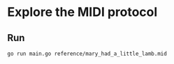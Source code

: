 # Explore the MIDI protocol

## Run

```bash
go run main.go reference/mary_had_a_little_lamb.mid
```